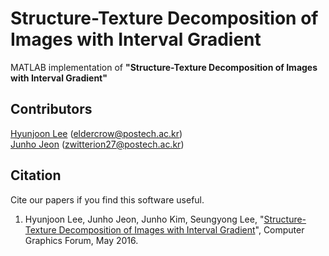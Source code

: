 # Structure-Texture Decomposition of Images with Interval Gradient
MATLAB implementation of <b>"Structure-Texture Decomposition of Images with Interval Gradient"</b>

## Contributors
[Hyunjoon Lee](https://sites.google.com/site/eldercrow/) (eldercrow@postech.ac.kr)<br>
[Junho Jeon](http://junhojeon.github.io/) (zwitterion27@postech.ac.kr)

## Citation
Cite our papers if you find this software useful.<br>
1. Hyunjoon Lee, Junho Jeon, Junho Kim, Seungyong Lee, "[Structure-Texture Decomposition of Images with Interval Gradient](http://onlinelibrary.wiley.com/doi/10.1111/cgf.12875/abstract)", Computer Graphics Forum, May 2016.
